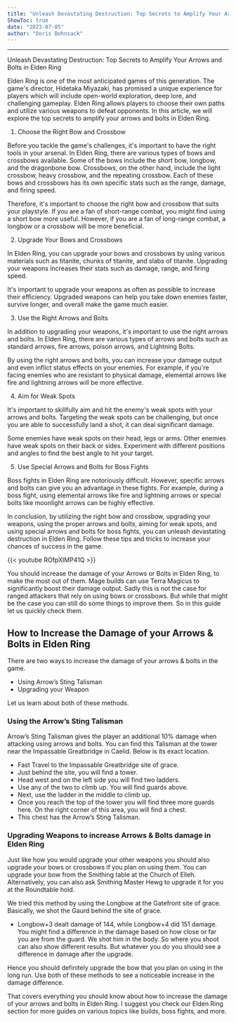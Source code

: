 ```yaml
---
title: "Unleash Devastating Destruction: Top Secrets to Amplify Your Arrows and Bolts in Elden Ring"
ShowToc: true 
date: "2023-07-05"
author: "Doris Bohnsack"
---
```

*****
Unleash Devastating Destruction: Top Secrets to Amplify Your Arrows and Bolts in Elden Ring

Elden Ring is one of the most anticipated games of this generation. The game's director, Hidetaka Miyazaki, has promised a unique experience for players which will include open-world exploration, deep lore, and challenging gameplay. Elden Ring allows players to choose their own paths and utilize various weapons to defeat opponents. In this article, we will explore the top secrets to amplify your arrows and bolts in Elden Ring.

1. Choose the Right Bow and Crossbow

Before you tackle the game's challenges, it's important to have the right tools in your arsenal. In Elden Ring, there are various types of bows and crossbows available. Some of the bows include the short bow, longbow, and the dragonbone bow. Crossbows, on the other hand, include the light crossbow, heavy crossbow, and the repeating crossbow. Each of these bows and crossbows has its own specific stats such as the range, damage, and firing speed.

Therefore, it's important to choose the right bow and crossbow that suits your playstyle. If you are a fan of short-range combat, you might find using a short bow more useful. However, if you are a fan of long-range combat, a longbow or a crossbow will be more beneficial.

2. Upgrade Your Bows and Crossbows

In Elden Ring, you can upgrade your bows and crossbows by using various materials such as titanite, chunks of titanite, and slabs of titanite. Upgrading your weapons increases their stats such as damage, range, and firing speed.

It's important to upgrade your weapons as often as possible to increase their efficiency. Upgraded weapons can help you take down enemies faster, survive longer, and overall make the game much easier.

3. Use the Right Arrows and Bolts

In addition to upgrading your weapons, it's important to use the right arrows and bolts. In Elden Ring, there are various types of arrows and bolts such as standard arrows, fire arrows, poison arrows, and Lightning Bolts.

By using the right arrows and bolts, you can increase your damage output and even inflict status effects on your enemies. For example, if you're facing enemies who are resistant to physical damage, elemental arrows like fire and lightning arrows will be more effective.

4. Aim for Weak Spots

It's important to skillfully aim and hit the enemy's weak spots with your arrows and bolts. Targeting the weak spots can be challenging, but once you are able to successfully land a shot, it can deal significant damage.

Some enemies have weak spots on their head, legs or arms. Other enemies have weak spots on their back or sides. Experiment with different positions and angles to find the best angle to hit your target.

5. Use Special Arrows and Bolts for Boss Fights

Boss fights in Elden Ring are notoriously difficult. However, specific arrows and bolts can give you an advantage in these fights. For example, during a boss fight, using elemental arrows like fire and lightning arrows or special bolts like moonlight arrows can be highly effective.

In conclusion, by utilizing the right bow and crossbow, upgrading your weapons, using the proper arrows and bolts, aiming for weak spots, and using special arrows and bolts for boss fights, you can unleash devastating destruction in Elden Ring. Follow these tips and tricks to increase your chances of success in the game.

{{< youtube ROfpXIMP41Q >}} 



You should increase the damage of your Arrows or Bolts in Elden Ring, to make the most out of them. Mage builds can use Terra Magicus to significantly boost their damage output. Sadly this is not the case for ranged attackers that rely on using bows or crossbows. But while that might be the case you can still do some things to improve them. So in this guide let us quickly check them.
 
## How to Increase the Damage of your Arrows & Bolts in Elden Ring
 

 
There are two ways to increase the damage of your arrows & bolts in the game.
 
- Using Arrow’s Sting Talisman
 - Upgrading your Weapon

 
Let us learn about both of these methods.
 
### Using the Arrow’s Sting Talisman
 
Arrow’s Sting Talisman gives the player an additional 10% damage when attacking using arrows and bolts. You can find this Talisman at the tower near the Impassable Greatbridge in Caelid. Below is its exact location.
 
- Fast Travel to the Impassable Greatbridge site of grace.
 - Just behind the site, you will find a tower.
 - Head west and on the left side you will find two ladders.
 - Use any of the two to climb up. You will find guards above.
 - Next, use the ladder in the middle to climb up.
 - Once you reach the top of the tower you will find three more guards here. On the right corner of this area, you will find a chest.
 - This chest has the Arrow’s Sting Talisman.

 
### Upgrading Weapons to increase Arrows & Bolts damage in Elden Ring
 
Just like how you would upgrade your other weapons you should also upgrade your bows or crossbows if you plan on using them. You can upgrade your bow from the Smithing table at the Church of Elleh. Alternatively, you can also ask Smithing Master Hewg to upgrade it for you at the Roundtable hold.
 
We tried this method by using the Longbow at the Gatefront site of grace. Basically, we shot the Gaurd behind the site of grace.
 
- Longbow+3 dealt damage of 144, while Longbow+4 did 151 damage. You might find a difference in the damage based on how close or far you are from the guard. We shot him in the body. So where you shoot can also show different results. But whatever you do you should see a difference in damage after the upgrade.

 
Hence you should definitely upgrade the bow that you plan on using in the long run. Use both of these methods to see a noticeable increase in the damage difference.
 
That covers everything you should know about how to increase the damage of your arrows and bolts in Elden Ring. I suggest you check our Elden Ring section for more guides on various topics like builds, boss fights, and more.




